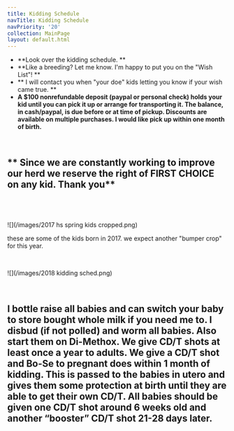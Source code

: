 ```yaml
---
title: Kidding Schedule
navTitle: Kidding Schedule
navPriority: '20'
collection: MainPage
layout: default.html
---
```

* **Look over the kidding schedule. **
* **Like a breeding? Let me know. I'm happy to put you on the "Wish List"! **
* ** I will contact you when "your doe" kids letting you know if your wish came true.  **
* **A $100  nonrefundable deposit (paypal or personal check)  holds your kid until you can pick it up or arrange for transporting it.  The balance, in cash/paypal, is due before or at time of pickup. Discounts are available on multiple purchases.  I would like pick up within one month of birth.**

<br />

## \*\* Since we are constantly working to improve our herd we reserve the right of FIRST CHOICE on any kid. Thank you\*\*

## <br />

![](/images/2017 hs spring kids cropped.png)

these are some of the kids born in 2017. we expect another "bumper crop" for this year.

<br />

![](/images/2018 kidding sched.png)

<br />

## I bottle raise all babies and can switch your baby to  store bought whole milk if you need me to. I  disbud (if not polled) and worm all babies. Also start them on Di-Methox.   We give CD/T shots at least once a year to adults.  We give a CD/T shot and Bo-Se to pregnant does within 1 month of kidding. This is passed to the babies in utero and gives them some protection at birth until they are able to get their own CD/T. All babies should be given one CD/T shot around 6 weeks old and another “booster” CD/T shot 21-28 days later.
